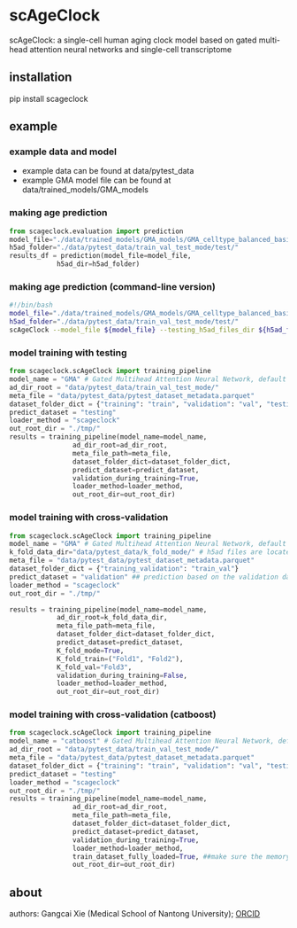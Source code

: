 # scAgeClock
scAgeClock: a single-cell human aging clock model based on gated multi-head attention neural networks and single-cell transcriptome
## installation
pip install scageclock
## example
### example data and model
- example data can be found at data/pytest_data
- example GMA model file can be found at data/trained_models/GMA_models

### making age prediction
```python
from scageclock.evaluation import prediction
model_file="./data/trained_models/GMA_models/GMA_celltype_balanced_basicRun.pth"
h5ad_folder="./data/pytest_data/train_val_test_mode/test/"
results_df = prediction(model_file=model_file,
		    h5ad_dir=h5ad_folder)
```
### making age prediction (command-line version)
```bash
#!/bin/bash
model_file="./data/trained_models/GMA_models/GMA_celltype_balanced_basicRun.pth"
h5ad_folder="./data/pytest_data/train_val_test_mode/test/"
scAgeClock --model_file ${model_file} --testing_h5ad_files_dir ${h5ad_folder} --output_file './tmp/test_predicted.xlsx'
```

### model training with testing
```python
from scageclock.scAgeClock import training_pipeline
model_name = "GMA" # Gated Multihead Attention Neural Network, default model of scAgeClock
ad_dir_root = "data/pytest_data/train_val_test_mode/"
meta_file = "data/pytest_data/pytest_dataset_metadata.parquet"
dataset_folder_dict = {"training": "train", "validation": "val", "testing": "test"}
predict_dataset = "testing"
loader_method = "scageclock"
out_root_dir = "./tmp/"
results = training_pipeline(model_name=model_name,
			    ad_dir_root=ad_dir_root,
			    meta_file_path=meta_file,
			    dataset_folder_dict=dataset_folder_dict,
			    predict_dataset=predict_dataset,
			    validation_during_training=True,
			    loader_method=loader_method,
			    out_root_dir=out_root_dir)
```

### model training with cross-validation
```python
from scageclock.scAgeClock import training_pipeline
model_name = "GMA" # Gated Multihead Attention Neural Network, default model of scAgeClock
k_fold_data_dir="data/pytest_data/k_fold_mode/" # h5ad files are located at train_val/Fold1; train_val/Fold2; train_val/Fold3
meta_file = "data/pytest_data/pytest_dataset_metadata.parquet"
dataset_folder_dict = {"training_validation": "train_val"}
predict_dataset = "validation" ## prediction based on the validation dataset
loader_method = "scageclock"
out_root_dir = "./tmp/"

results = training_pipeline(model_name=model_name,
			ad_dir_root=k_fold_data_dir,
			meta_file_path=meta_file,
			dataset_folder_dict=dataset_folder_dict,
			predict_dataset=predict_dataset,
			K_fold_mode=True,
			K_fold_train=("Fold1", "Fold2"),
			K_fold_val="Fold3",
			validation_during_training=False,
			loader_method=loader_method,
			out_root_dir=out_root_dir)
```

### model training with cross-validation (catboost)
```python
from scageclock.scAgeClock import training_pipeline
model_name = "catboost" # Gated Multihead Attention Neural Network, default model of scAgeClock
ad_dir_root = "data/pytest_data/train_val_test_mode/"
meta_file = "data/pytest_data/pytest_dataset_metadata.parquet"
dataset_folder_dict = {"training": "train", "validation": "val", "testing": "test"}
predict_dataset = "testing"
loader_method = "scageclock"
out_root_dir = "./tmp/"
results = training_pipeline(model_name=model_name,
			    ad_dir_root=ad_dir_root,
			    meta_file_path=meta_file,
			    dataset_folder_dict=dataset_folder_dict,
			    predict_dataset=predict_dataset,
			    validation_during_training=True,
			    loader_method=loader_method,
			    train_dataset_fully_loaded=True, ##make sure the memory is enough
			    out_root_dir=out_root_dir)

```
## about
authors: Gangcai Xie (Medical School of Nantong University); [ORCID](https://orcid.org/0000-0002-8286-2987)
